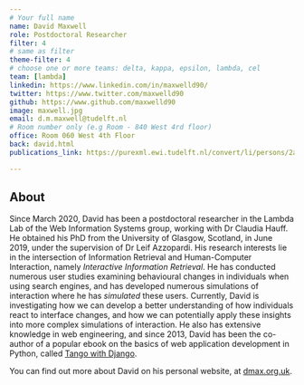 ```yaml
---
# Your full name 
name: David Maxwell
role: Postdoctoral Researcher
filter: 4
# same as filter
theme-filter: 4
# choose one or more teams: delta, kappa, epsilon, lambda, cel
team: [lambda]
linkedin: https://www.linkedin.com/in/maxwelld90/
twitter: https://www.twitter.com/maxwelld90
github: https://www.github.com/maxwelld90
image: maxwell.jpg
email: d.m.maxwell@tudelft.nl
# Room number only (e.g Room - 840 West 4rd floor)
office: Room 060 West 4th Floor
back: david.html
publications_link: https://purexml.ewi.tudelft.nl/convert/li/persons/2a59c370-4eb4-4b49-9b84-7a56e484bfba

---
```


## About
Since March 2020, David has been a postdoctoral researcher in the Lambda Lab of the Web Information Systems group, working with Dr Claudia Hauff. He obtained his PhD from the University of Glasgow, Scotland, in June 2019, under the supervision of Dr Leif Azzopardi. His research interests lie in the intersection of Information Retrieval and Human-Computer Interaction, namely *Interactive Information Retrieval*. He has conducted numerous user studies examining behavioural changes in individuals when using search engines, and has developed numerous simulations of interaction where he has *simulated* these users. Currently, David is investigating how we can develop a better understanding of how individuals react to interface changes, and how we can potentially apply these insights into more complex simulations of interaction. He also has extensive knowledge in web engineering, and since 2013, David has been the co-author of a popular ebook on the basics of web application development in Python, called [Tango with Django](https://www.tangowithdjango.com). 

You can find out more about David on his personal website, at [dmax.org.uk](https://www.dmax.org.uk).

